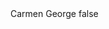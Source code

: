 <?xml version="1.0" encoding="UTF-8"?>
<CustomMetadata xmlns="http://soap.sforce.com/2006/04/metadata">
    <label>Carmen George</label>
    <protected>false</protected>
</CustomMetadata>

